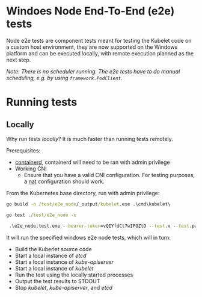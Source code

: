 # Windoes Node End-To-End (e2e) tests

Node e2e tests are component tests meant for testing the Kubelet code on a custom host environment, they are now supported on the Windows platform and can be executed locally, with remote execution planned as the next step.

*Note: There is no scheduler running. The e2e tests have to do manual scheduling, e.g. by using `framework.PodClient`.*

# Running tests

## Locally

Why run tests *locally*? It is much faster than running tests remotely.

Prerequisites:
- [containerd](https://github.com/containerd/containerd/blob/main/docs/getting-started.md#installing-containerd-on-windows), 
containerd will need to be ran with admin privilege
- Working CNI
  - Ensure that you have a valid CNI configuration. For testing purposes, a [nat](https://www.jamessturtevant.com/posts/Windows-Containers-on-Windows-10-without-Docker-using-Containerd/) configuration should work. 

From the Kubernetes base directory, run with admin privilege:

```cmd
go build -o /test/e2e_node/_output/kubelet.exe .\cmd\kubelet\ 

go test ./test/e2e_node -c 

 .\e2e_node.test.exe --bearer-token=vQIYfdCt7wIFOZtO --test.v --test.paniconexit0 --container-runtime-endpoint "npipe://./pipe/containerd-containerd" --prepull-images=false --ginkgo.focus "when creating a windows static pod" --k8s-bin-dir ./test/e2e_node/_output/
```

It will run the specified windows e2e node tests, which will in turn:
- Build the Kuberlet source code
- Start a local instance of *etcd*
- Start a local instance of *kube-apiserver*
- Start a local instance of *kubelet*
- Run the test using the locally started processes
- Output the test results to STDOUT
- Stop *kubelet*, *kube-apiserver*, and *etcd*


